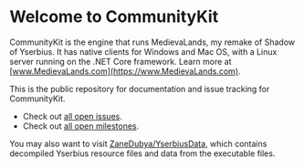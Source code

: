 # Welcome to CommunityKit

CommunityKit is the engine that runs MedievaLands, my remake of Shadow of Yserbius. It has native clients for Windows and Mac OS, with a Linux server running on the .NET Core framework. Learn more at [www.MedievaLands.com](https://www.MedievaLands.com).

This is the public repository for documentation and issue tracking for CommunityKit.
* Check out [all open issues](https://github.com/ZaneDubya/CommunityKitPublic/issues).
* Check out [all open milestones](https://github.com/ZaneDubya/CommunityKitPublic/milestones).

You may also want to visit [ZaneDubya/YserbiusData](https://github.com/ZaneDubya/YserbiusData), which contains decompiled Yserbius resource files and data from the executable files.
